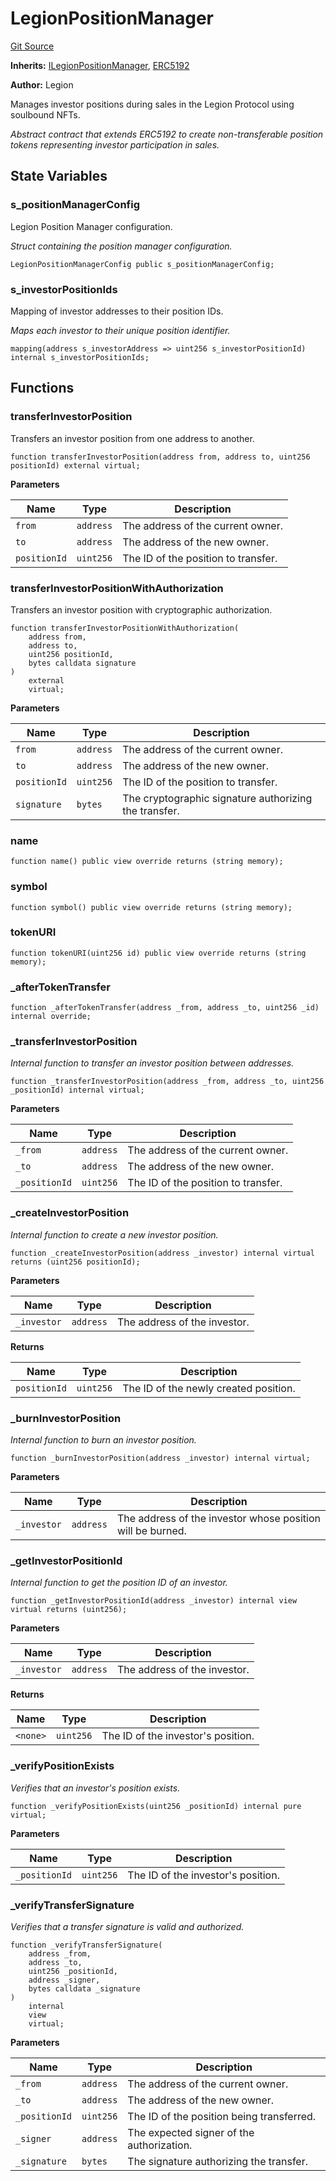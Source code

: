 # LegionPositionManager
[Git Source](https://github.com/Legion-Team/legion-protocol-contracts/blob/8b23239dfc702a4510efb5dd06fb67719eb5eab0/src/position/LegionPositionManager.sol)

**Inherits:**
[ILegionPositionManager](/src/interfaces/position/ILegionPositionManager.sol/interface.ILegionPositionManager.md), [ERC5192](/src/lib/ERC5192.sol/abstract.ERC5192.md)

**Author:**
Legion

Manages investor positions during sales in the Legion Protocol using soulbound NFTs.

*Abstract contract that extends ERC5192 to create non-transferable position tokens representing investor
participation in sales.*


## State Variables
### s_positionManagerConfig
Legion Position Manager configuration.

*Struct containing the position manager configuration.*


```solidity
LegionPositionManagerConfig public s_positionManagerConfig;
```


### s_investorPositionIds
Mapping of investor addresses to their position IDs.

*Maps each investor to their unique position identifier.*


```solidity
mapping(address s_investorAddress => uint256 s_investorPositionId) internal s_investorPositionIds;
```


## Functions
### transferInvestorPosition

Transfers an investor position from one address to another.


```solidity
function transferInvestorPosition(address from, address to, uint256 positionId) external virtual;
```
**Parameters**

|Name|Type|Description|
|----|----|-----------|
|`from`|`address`|The address of the current owner.|
|`to`|`address`|The address of the new owner.|
|`positionId`|`uint256`|The ID of the position to transfer.|


### transferInvestorPositionWithAuthorization

Transfers an investor position with cryptographic authorization.


```solidity
function transferInvestorPositionWithAuthorization(
    address from,
    address to,
    uint256 positionId,
    bytes calldata signature
)
    external
    virtual;
```
**Parameters**

|Name|Type|Description|
|----|----|-----------|
|`from`|`address`|The address of the current owner.|
|`to`|`address`|The address of the new owner.|
|`positionId`|`uint256`|The ID of the position to transfer.|
|`signature`|`bytes`|The cryptographic signature authorizing the transfer.|


### name


```solidity
function name() public view override returns (string memory);
```

### symbol


```solidity
function symbol() public view override returns (string memory);
```

### tokenURI


```solidity
function tokenURI(uint256 id) public view override returns (string memory);
```

### _afterTokenTransfer


```solidity
function _afterTokenTransfer(address _from, address _to, uint256 _id) internal override;
```

### _transferInvestorPosition

*Internal function to transfer an investor position between addresses.*


```solidity
function _transferInvestorPosition(address _from, address _to, uint256 _positionId) internal virtual;
```
**Parameters**

|Name|Type|Description|
|----|----|-----------|
|`_from`|`address`|The address of the current owner.|
|`_to`|`address`|The address of the new owner.|
|`_positionId`|`uint256`|The ID of the position to transfer.|


### _createInvestorPosition

*Internal function to create a new investor position.*


```solidity
function _createInvestorPosition(address _investor) internal virtual returns (uint256 positionId);
```
**Parameters**

|Name|Type|Description|
|----|----|-----------|
|`_investor`|`address`|The address of the investor.|

**Returns**

|Name|Type|Description|
|----|----|-----------|
|`positionId`|`uint256`|The ID of the newly created position.|


### _burnInvestorPosition

*Internal function to burn an investor position.*


```solidity
function _burnInvestorPosition(address _investor) internal virtual;
```
**Parameters**

|Name|Type|Description|
|----|----|-----------|
|`_investor`|`address`|The address of the investor whose position will be burned.|


### _getInvestorPositionId

*Internal function to get the position ID of an investor.*


```solidity
function _getInvestorPositionId(address _investor) internal view virtual returns (uint256);
```
**Parameters**

|Name|Type|Description|
|----|----|-----------|
|`_investor`|`address`|The address of the investor.|

**Returns**

|Name|Type|Description|
|----|----|-----------|
|`<none>`|`uint256`|The ID of the investor's position.|


### _verifyPositionExists

*Verifies that an investor's position exists.*


```solidity
function _verifyPositionExists(uint256 _positionId) internal pure virtual;
```
**Parameters**

|Name|Type|Description|
|----|----|-----------|
|`_positionId`|`uint256`|The ID of the investor's position.|


### _verifyTransferSignature

*Verifies that a transfer signature is valid and authorized.*


```solidity
function _verifyTransferSignature(
    address _from,
    address _to,
    uint256 _positionId,
    address _signer,
    bytes calldata _signature
)
    internal
    view
    virtual;
```
**Parameters**

|Name|Type|Description|
|----|----|-----------|
|`_from`|`address`|The address of the current owner.|
|`_to`|`address`|The address of the new owner.|
|`_positionId`|`uint256`|The ID of the position being transferred.|
|`_signer`|`address`|The expected signer of the authorization.|
|`_signature`|`bytes`|The signature authorizing the transfer.|


